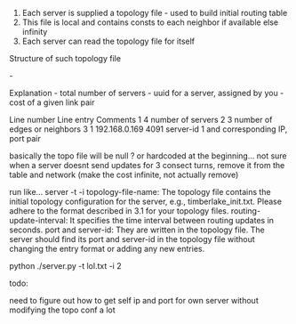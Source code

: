 1) Each server is supplied a topology file - used to build initial routing table
2) This file is local and contains consts to each neighbor if available else infinity
3) Each server can read the topology file for itself

Structure of such topology file

<num-servers>
<num-neighbors> - 
<server-ID><server-IP><server-port>
<server-ID1><server-ID2><cost>

Explanation
<num-servers> - total number of servers
<server-ID><server-ID1><server-ID2> - uuid for a server, assigned by you
<cost> - cost of a given link pair

Line number             Line entry                                Comments
1                       4                                         number of servers
2                       3                                         number of edges or neighbors
3                       1 192.168.0.169 4091                      server-id 1 and corresponding IP, port pair


basically
the topo file will be null ? or hardcoded at the beginning... not sure
when a server doesnt send updates for 3 consect turns, remove it from the table and network (make the cost infinite, not actually remove)

run like...
server -t <topology-file-name> -i <routing-update-interval>
topology-file-name: The topology file contains the initial topology configuration for the
server, e.g., timberlake_init.txt. Please adhere to the format described in 3.1 for your topology
files.
routing-update-interval: It specifies the time interval between routing updates in seconds.
port and server-id: They are written in the topology file. The server should find its port and
server-id in the topology file without changing the entry format or adding any new entries.

python ./server.py -t lol.txt -i 2

todo:

<!-- make the 
server -t <topology-file-name> -i <routing-update-interval>
functionality work -->

<!-- be able to parse and use the topology file
use the timer to update the server state every <interval> time -->

need to figure out how to get self ip and port for own server without modifying the topo conf a lot
<!-- add shell to run continuos commands -->

